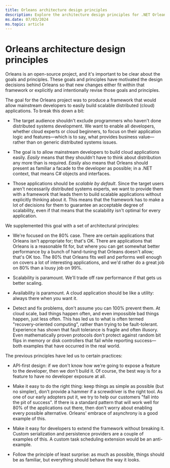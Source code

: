 ```yaml
---
title: Orleans architecture design principles
description: Explore the architecture design principles for .NET Orleans.
ms.date: 07/03/2024
ms.topic: article
---
```


# Orleans architecture design principles

Orleans is an open-source project, and it's important to be clear about the goals and principles. These goals and principles have motivated the design decisions behind Orleans so that new changes either fit within that framework or explicitly and intentionally revise those goals and principles.

The goal for the Orleans project was to produce a framework that would allow mainstream developers to easily build scalable distributed (cloud) applications. To break this down a bit:

* The target audience shouldn't exclude programmers who haven't done distributed systems development. We want to enable all developers, whether cloud experts or cloud beginners, to focus on their application logic and features&mdash;which is to say, what provides business value&mdash;rather than on generic distributed systems issues.

* The goal is to allow mainstream developers to build cloud applications easily. *Easily* means that they shouldn't have to think about distribution any more than is required. *Easily* also means that Orleans should present as familiar a facade to the developer as possible; in a .NET context, that means C# objects and interfaces.

* Those applications should be _scalable by default_. Since the target users aren't necessarily distributed systems experts, we want to provide them with a framework that leads them to build scalable applications without explicitly thinking about it. This means that the framework has to make a lot of decisions for them to guarantee an acceptable degree of scalability, even if that means that the scalability isn't optimal for every application.

We supplemented this goal with a set of architectural principles:

* We're focused on the 80% case. There are certain applications that Orleans isn't appropriate for; that's OK. There are applications that Orleans is a reasonable fit for, but where you can get somewhat better performance by a bunch of hand-tuning that Orleans doesn't allow; that's OK too. The 80% that Orleans fits well and performs well enough on covers a lot of interesting applications, and we'd rather do a great job on 80% than a lousy job on 99%.

* Scalability is paramount. We'll trade off raw performance if that gets us better scaling.

* Availability is paramount. A cloud application should be like a utility: always there when you want it.

* Detect and fix problems, don't assume you can 100% prevent them. At cloud scale, bad things happen often, and even impossible bad things happen, just less often. This has led us to what is often termed "recovery-oriented computing", rather than trying to be fault-tolerant. Experience has shown that fault tolerance is fragile and often illusory. Even mathematically proven protocols don't protect against random bit flips in memory or disk controllers that fail while reporting success&mdash;both examples that have occurred in the real world.

The previous principles have led us to certain practices:

* API-first design: if we don't know how we're going to expose a feature to the developer, then we don't build it. Of course, the best way is for a feature to have no developer exposure at all.

* Make it easy to do the right thing: keep things as simple as possible (but no simpler), don't provide a hammer if a screwdriver is the right tool. As one of our early adopters put it, we try to help our customers "fall into the pit of success". If there is a standard pattern that will work well for 80% of the applications out there, then don't worry about enabling every possible alternative. Orleans' embrace of asynchrony is a good example of this.

* Make it easy for developers to extend the framework without breaking it. Custom serialization and persistence providers are a couple of examples of this. A custom task scheduling extension would be an anti-example.

* Follow the principle of least surprise: as much as possible, things should be as familiar, but everything should behave the way it looks.
